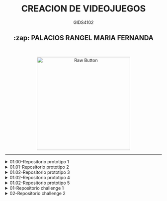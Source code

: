 <h1 align="center">CREACION DE VIDEOJUEGOS</h1>
<p align="center"> GIDS4102 </p>

<h2 align="center"> :zap: PALACIOS RANGEL MARIA FERNANDA </h2>
<br>
<p align="center">
    <img src="https://png.pngtree.com/png-clipart/20210311/original/pngtree-handheld-video-game-controller-clip-art-png-image_6027741.jpg" alt="Raw Button" width="300">
</p>

----
</details><details> <summary>01.00-Repositorio prototipo 1</summary>

### [Prototipo 1](https://github.com/CreacionDevVideojuegosGIDS4102/Prototipo1.git)

</details><details> <summary>01.01-Repositorio prototipo 2</summary>

### [Prototipo 2](https://github.com/CreacionDevVideojuegosGIDS4102/Prototipo2.git)

</details><details> <summary>01.02-Repositorio prototipo 3</summary>

### [Prototipo 3](https://github.com/CreacionDevVideojuegosGIDS4102/Prototipo3.git)

</details><details> <summary>01.02-Repositorio prototipo 4</summary>

### [Prototipo 4](https://github.com/CreacionDevVideojuegosGIDS4102/Prototipo4.git)

</details><details> <summary>01.02-Repositorio prototipo 5</summary>

### [Prototipo 5](https://github.com/CreacionDevVideojuegosGIDS4102/Prototipo-5.git)

</details><details> <summary>01-Repositorio challenge 1</summary>

### [Challenge 1](https://github.com/CreacionDevVideojuegosGIDS4102/Challenge1.git)

</details><details> <summary>02-Repositorio challenge 2</summary>

### [Challenge 2](https://github.com/CreacionDevVideojuegosGIDS4102/Challenge-2.git)

----
